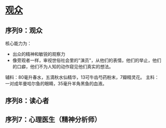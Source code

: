 # [观众](../途径/观众.md)

## 序列9：观众

核心能力为：

+ 出众的精神和敏锐的观察力
+ 像旁观者一样，审视世俗社会里的"演员"，从他们的表情，他们的举止，他们的口癖，他们不为人知的动作窥见他们真实的想法。

辅料：80毫升春水，五滴秋水仙精华，13可牛齿芍药粉末，7瓣精灵花。
主料：一对成年曼哈尔鱼的眼睛，35毫升羊角黑鱼的血液。

## 序列8：读心者

## 序列7：心理医生（精神分析师）
